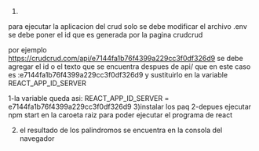 1)
 para ejecutar la aplicacion del crud solo se debe modificar el archivo .env
 se debe poner el id que es generada por la pagina crudcrud

 por ejemplo https://crudcrud.com/api/e7144fa1b76f4399a229cc3f0df326d9 se debe agregar el id 
 o el texto que se encuentra despues de api/
 que en este caso es :e7144fa1b76f4399a229cc3f0df326d9
 y sustituirlo en la variable REACT_APP_ID_SERVER

  1-la variable queda asi:
  REACT_APP_ID_SERVER = e7144fa1b76f4399a229cc3f0df326d9
  3)instalar los paq
  2-depues ejecutar npm start en la caroeta raiz para poder ejecutar el programa de react        


2) el resultado de los palindromos se encuentra en la consola del navegador


